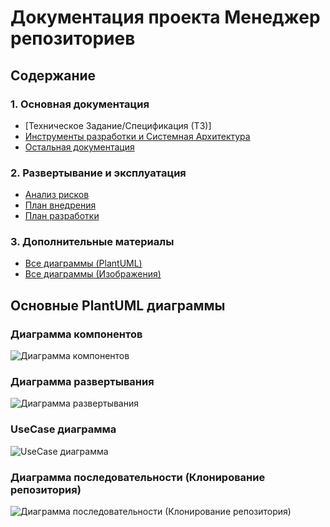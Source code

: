 # Документация проекта Менеджер репозиториев

## Содержание

### 1. Основная документация
- [Техническое Задание/Спецификация (ТЗ)]
- [Инструменты разработки и Системная Архитектура]()
- [Остальная документация]()

### 2. Развертывание и эксплуатация
- [Анализ рисков]()
- [План внедрения]()
- [План разработки]()

### 3. Дополнительные материалы
- [Все диаграммы (PlantUML)]()
- [Все диаграммы (Изображения)]()






## Основные PlantUML диаграммы

### Диаграмма компонентов

![Диаграмма компонентов]()

### Диаграмма развертывания

![Диаграмма развертывания]()

### UseCase диаграмма

![UseCase диаграмма]()

### Диаграмма последовательности (Клонирование репозитория)

![Диаграмма последовательности (Клонирование репозитория)]()
